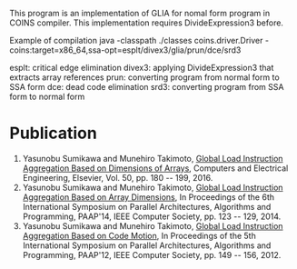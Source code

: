 This program is an implementation of GLIA for nomal form program in COINS compiler. This implementation requires DivideExpression3 before.

Example of compilation
java -classpath ./classes coins.driver.Driver -coins:target=x86_64,ssa-opt=esplt/divex3/glia/prun/dce/srd3

esplt: critical edge elimination
divex3: applying DivideExpression3 that extracts array references
prun: converting program from normal form to SSA form
dce: dead code elimination
srd3: converting program from SSA form to normal form

# Publication
1. Yasunobu Sumikawa and Munehiro Takimoto, [Global Load Instruction Aggregation Based on Dimensions of Arrays](https://www.sciencedirect.com/science/article/abs/pii/S0045790615003067), Computers and Electrical Engineering, Elsevier, Vol. 50, pp. 180 -- 199, 2016.
2. Yasunobu Sumikawa and Munehiro Takimoto, [Global Load Instruction Aggregation Based on Array Dimensions](https://ieeexplore.ieee.org/document/6916449), In Proceedings of the 6th International Symposium on Parallel Architectures, Algorithms and Programming, PAAP'14, IEEE Computer Society, pp. 123 -- 129, 2014. 
3. Yasunobu Sumikawa and Munehiro Takimoto, [Global Load Instruction Aggregation Based on Code Motion](https://ieeexplore.ieee.org/document/6424750), In Proceedings of the 5th International Symposium on Parallel Architectures, Algorithms and Programming, PAAP'12, IEEE Computer Society, pp. 149 -- 156, 2012. 